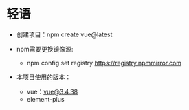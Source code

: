 # 轻语

* 创建项目：npm create vue@latest
* npm需要更换镜像源:
	* npm config set registry https://registry.npmmirror.com

* 本项目使用的版本：
	* vue：vue@3.4.38
	* element-plus
